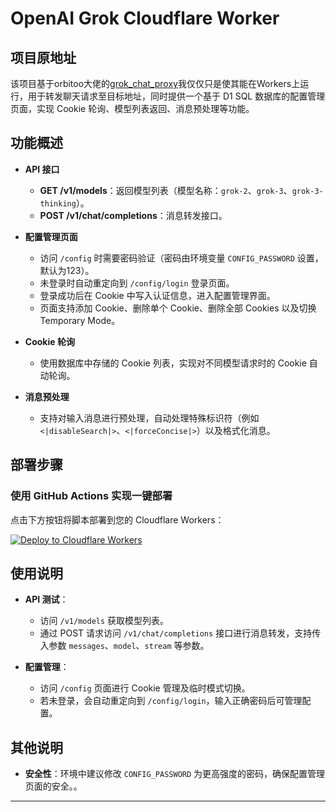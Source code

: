 
# OpenAI Grok Cloudflare Worker

## 项目原地址
该项目基于orbitoo大佬的[grok_chat_proxy](https://github.com/orbitoo/grok_chat_proxy)我仅仅只是使其能在Workers上运行，用于转发聊天请求至目标地址，同时提供一个基于 D1 SQL 数据库的配置管理页面，实现 Cookie 轮询、模型列表返回、消息预处理等功能。

## 功能概述

- **API 接口**
  - **GET /v1/models**：返回模型列表（模型名称：`grok-2`、`grok-3`、`grok-3-thinking`）。
  - **POST /v1/chat/completions**：消息转发接口。

- **配置管理页面**
  - 访问 `/config` 时需要密码验证（密码由环境变量 `CONFIG_PASSWORD` 设置，默认为123）。
  - 未登录时自动重定向到 `/config/login` 登录页面。
  - 登录成功后在 Cookie 中写入认证信息，进入配置管理界面。
  - 页面支持添加 Cookie、删除单个 Cookie、删除全部 Cookies 以及切换 Temporary Mode。

- **Cookie 轮询**
  - 使用数据库中存储的 Cookie 列表，实现对不同模型请求时的 Cookie 自动轮询。

- **消息预处理**
  - 支持对输入消息进行预处理，自动处理特殊标识符（例如 `<|disableSearch|>`、`<|forceConcise|>`）以及格式化消息。

## 部署步骤

### 使用 GitHub Actions 实现一键部署


点击下方按钮将脚本部署到您的 Cloudflare Workers：

[![Deploy to Cloudflare Workers](https://deploy.workers.cloudflare.com/button)](https://deploy.workers.cloudflare.com/?url=https://github.com/MoYangking/openai-grok)


## 使用说明

- **API 测试**：
  - 访问 `/v1/models` 获取模型列表。
  - 通过 POST 请求访问 `/v1/chat/completions` 接口进行消息转发，支持传入参数 `messages`、`model`、`stream` 等参数。

- **配置管理**：
  - 访问 `/config` 页面进行 Cookie 管理及临时模式切换。
  - 若未登录，会自动重定向到 `/config/login`，输入正确密码后可管理配置。

## 其他说明

- **安全性**：环境中建议修改 `CONFIG_PASSWORD` 为更高强度的密码，确保配置管理页面的安全。。

---


